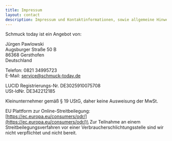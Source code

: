 ```yaml
---
title: Impressum
layout: contact
description: Impressum und Kontaktinformationen, sowie allgemeine Hinweise
---
```


Schmuck today ist ein Angebot von:

Jürgen Pawlowski\
Augsburger Straße 50 B\
86368 Gersthofen\
Deutschland

Telefon: 0821 34995723\
E-Mail: [service@schmuck-today.de](mailto:service@schmuck-today.de)

LUCID Registrierungs-Nr. DE3025910075708\
USt-IdNr. DE342212185

Kleinunternehmer gemäß § 19 UStG, daher keine Ausweisung der MwSt.

EU Plattform zur Online-Streitbeilegung:\
[https://ec.europa.eu/consumers/odr/](https://ec.europa.eu/consumers/odr/)\
Zur Teilnahme an einem Streitbeilegungsverfahren vor einer Verbraucherschlichtungsstelle sind wir nicht verpflichtet und nicht bereit.
